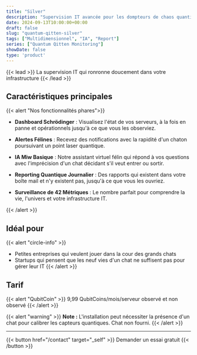 ```yaml
---
title: "Silver"
description: "Supervision IT avancée pour les dompteurs de chaos quantique"
date: 2024-09-13T10:00:00+00:00
draft: false
slug: "quantum-qitten-silver"
tags: ["Multidimensionnel", "IA", "Report"]
series: ["Quantum Qitten Monitoring"]
showDate: false
type: 'product'
---
```


{{< lead >}}
La supervision IT qui ronronne doucement dans votre infrastructure
{{< /lead >}}

## Caractéristiques principales

{{< alert "Nos fonctionnalités phares">}}

- **Dashboard Schrödinger** : Visualisez l'état de vos serveurs, à la fois en panne et opérationnels jusqu'à ce que vous les observiez.

- **Alertes Félines** : Recevez des notifications avec la rapidité d'un chaton poursuivant un point laser quantique.

- **IA Miw Basique** : Notre assistant virtuel félin qui répond à vos questions avec l'imprécision d'un chat décidant s'il veut entrer ou sortir.

- **Reporting Quantique Journalier** : Des rapports qui existent dans votre boîte mail et n'y existent pas, jusqu'à ce que vous les ouvriez.

- **Surveillance de 42 Métriques** : Le nombre parfait pour comprendre la vie, l'univers et votre infrastructure IT.

{{< /alert >}}

## Idéal pour

{{< alert "circle-info" >}}
- Petites entreprises qui veulent jouer dans la cour des grands chats
- Startups qui pensent que les neuf vies d'un chat ne suffisent pas pour gérer leur IT
{{< /alert >}}

## Tarif

{{< alert "QubitCoin" >}}
9,99 QubitCoins/mois/serveur observé et non observé
{{< /alert >}}

{{< alert "warning" >}}
**Note :** L'installation peut nécessiter la présence d'un chat pour calibrer les capteurs quantiques. Chat non fourni.
{{< /alert >}}

---

{{< button href="/contact" target="_self" >}}
Demander un essai gratuit
{{< /button >}}